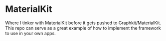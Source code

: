 # MaterialKit

Where I tinker with MaterialKit before it gets pushed to Graphkit/MaterialKit. This repo can serve as a great example of how to implement the framework to use in your own apps. 
